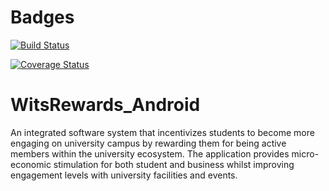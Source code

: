 # Badges

[![Build Status](https://travis-ci.org/nicferretti/WitsRewards_Android.svg?branch=feature%2Fci)](https://travis-ci.org/nicferretti/WitsRewards_Android)

[![Coverage Status](https://coveralls.io/repos/github/nicferretti/WitsRewards_Android/badge.svg?branch=master)](https://coveralls.io/github/nicferretti/WitsRewards_Android?branch=master)

# WitsRewards_Android
An integrated software system that incentivizes students to become more engaging on university campus by rewarding them for being active members within the university ecosystem. The application provides micro-economic stimulation for both student and business whilst improving engagement levels with university facilities and events.


